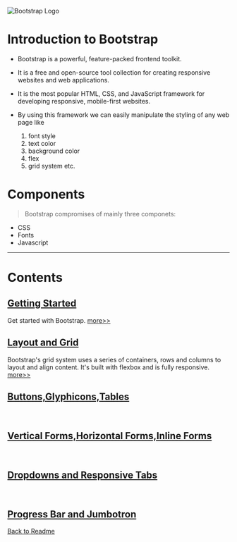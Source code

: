 ![Bootstrap Logo](https://avatars.githubusercontent.com/u/2918581?s=280&v=4)
# Introduction to Bootstrap   

* Bootstrap is a powerful, feature-packed frontend toolkit.
* It is a free and open-source tool collection for creating responsive websites and web applications. 

* It is the most popular HTML, CSS, and JavaScript framework for developing responsive, mobile-first websites.

* By using this framework we can easily manipulate the styling of any web page like
    1. font style
    1. text color
    1. background color
    1. flex
    1. grid system etc.


# Components
>Bootstrap compromises of mainly three componets:   

* CSS
* Fonts
* Javascript
---
# Contents

## [Getting Started](notes/GettingStarted.md)
Get started with Bootstrap. [more>>](/notes/GettingStarted.md)

## [Layout and Grid](Layout/GridSystemandBreakpoints.md)

Bootstrap's grid system uses a series of containers, rows and columns to layout and align content. It's built with flexbox and is fully responsive. [more>>](Layout/GridSystemandBreakpoints.md)

## [Buttons,Glyphicons,Tables](notes/Buttons,Glyphicons,Tables.md)
<br />

## [Vertical Forms,Horizontal Forms,Inline Forms](VerticalForms,HorizontalForms,InlineForms.md)
<br />

## [Dropdowns and Responsive Tabs](notes/DropDownandResponsiveTabs.md)

<br />

## [Progress Bar and Jumbotron](notes/ProgressBarandJumbotron.md)

[Back to Readme](../README.md)





